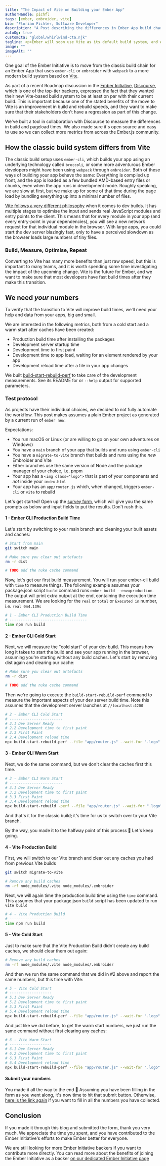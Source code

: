 ```yaml
---
title: "The Impact of Vite on Building your Ember App"
authorHandle: pichfl
tags: [ember, embroider, vite]
bio: "Florian Pichler, Software Developer"
description: "A Post describing the differences in Ember App build characteristics between classic ember-cli and modern Embroider with Vite"
autoOg: true
customCta: "global/whirlwind-cta.njk"
tagline: <p>Ember will soon use Vite as its default build system, and we would like the developer experience to be as fast as possible for small and large apps. This post details the difference between the old way and the new Vite build system and shows you how to test your app to give us useful feedback on how to make things better.</p>
image: ""
imageAlt: ""
---
```


One goal of the Ember Initiative is to move from the classic build chain for an Ember App that uses `ember-cli` or `embroider` with `webpack` to a more modern build system based on [Vite](https://vite.dev/).

As part of a recent Roadmap discussion in the [Ember Initiative](https://mainmatter.com/ember-initiative/), [Discourse](https://www.discourse.org/), which is one of the top-tier backers, expressed the fact that they wanted their new Vite-based build system to be at least on par with their current build. This is important because one of the stated benefits of the move to Vite is an improvement in build and rebuild speeds, and they want to make sure that their stakeholders don't have a regression as part of this change. 

We've built a tool in collaboration with Discource to measure the differences in build and pageload times. We also made sure it's open source and easy to use so we can collect more metrics from across the Ember.js community.

## How the classic build system differs from Vite

The classic build setup uses `ember-cli`, which builds your app using an underlying technology called `broccoli`, or some more adventurous Ember developers might have been using `webpack` through `embroider`. Both of these ways of building your app behave the same: Everything is compiled up front, and the app is loaded as a few bundled AMD-based entry files or chunks, even when the app runs in development mode. Roughly speaking, we are slow at first, but we make up for some of that time during the page load by bundling everything up into a minimal number of files.

[Vite follows a very different philosophy](https://vite.dev/guide/philosophy) when it comes to dev builds. It has multiple stages to optimise the input and sends real JavaScript modules and entry points to the client. This means that for every module in your app (and every entry-point in your dependencies), you will see a new network request for that individual module in the browser. With large apps, you could start the dev server blazingly fast, only to have a perceived slowdown as the browser loads large numbers of tiny files.

### Build, Measure, Optimise, Repeat

Converting to Vite has many more benefits than just raw speed, but this is important to many teams, and it is worth spending some time investigating the impact of the upcoming change. Vite is the future for Ember, and we want to make sure that most developers have fast build times after they make this transition.

## We need _your_ numbers

To verify that the transition to Vite will improve build times, we'll need your help and data from your apps, big and small.

We are interested in the following metrics, both from a cold start and a warm start after caches have been created:

- Production build time after installing the packages
- Development server startup time
- Development time to first paint
- Development time to app load, waiting for an element rendered by your app
- Development reload time after a file in your app changes

We built [build-start-rebuild-perf](https://github.com/mainmatter/build-start-rebuild-perf) to take care of the development measurements. See its README for or `--help` output for supported parameters.

### Test protocol

As projects have their individual choices, we decided to not fully automate the workflow. This post makes assumes a plain Ember project as generated by a current run of `ember new`. 

Expectations:

- You run macOS or Linux (or are willing to go on your own adventures on Windows)
- You have a `main` branch of your app that builds and runs using `ember-cli`
- You have a `migrate-to-vite` branch that builds and runs using the _new_ Embroider and Vite
- Either branches use the same version of Node and the package manager of your choice, i.e. pnpm
- Your app has a `<img class="logo">` that is part of your components and _not_ inside your `index.html`
- Your app has an `app/router.js` which, when changed, triggers `ember-cli` or `vite` to rebuild

Let's get started! Open up the [survey form](https://mainmatter.notion.site/24c64e58ddfa80aaaf15fc85633f6aae), which will give you the same prompts as below and input fields to put the results. Don't rush this.


#### 1 - Ember CLI Production Build Time

Let's start by switching to your main branch and cleaning your built assets and caches:

```sh
# Start from main
git switch main

# Make sure you clear out artefacts
rm -r dist

# TODO add the nuke cache command
```

Now, let's get our first build measurement. You will run your ember-cli build with `time` to measure things. The following example assumes your package.json script `build` command runs `ember build --env=production`. The output will print extra output at the end, containing the execution time measurement. We are looking for the `real` or `total` or `Executed in` number, i.e. `real 0m4.139s`

```sh
# 1 - Ember CLI Production Build Time
# -----------------------------------
time npm run build
```

#### 2 - Ember CLI Cold Start

Next, we will measure the "cold start" of your dev build. This means how long it takes to start the build and see your app running in the browser, assuming you're starting without any build caches. Let's start by removing dist again and clearing our cache: 

```sh
# Make sure you clear out artefacts
rm -r dist

# TODO add the nuke cache command
```

Then we're going to execute the `build-start-rebuild-perf` command to measure the important aspects of your dev server build time. Note this assumes that the development server launches at `//localhost:4200`

```sh
# 2 - Ember CLI Cold Start
# ------------------------
# 2.1 Dev Server Ready
# 2.2 Development time to first paint
# 2.3 First Paint
# 2.4 Development reload time
npx build-start-rebuild-perf --file "app/router.js" --wait-for ".logo" --command "npm start"
```

#### 3 - Ember CLI Warm Start

Next, we do the same command, but we don't clear the caches first this time.

```sh
# 3 - Ember CLI Warm Start
# ------------------------
# 3.1 Dev Server Ready
# 3.2 Development time to first paint
# 3.3 First Paint
# 3.4 Development reload time
npx build-start-rebuild -perf --file "app/router.js" --wait-for ".logo" --command "npm start"
```

And that's it for the classic build; it's time for us to switch over to your Vite branch. 

By the way, you made it to the halfway point of this process 🎉 Let's keep going.

#### 4 - Vite Production Build

First, we will switch to our Vite branch and clear out any caches you had from previous Vite builds

```sh
git switch migrate-to-vite

# Remove any build caches
rm -rf node_modules/.vite node_modules/.embroider
```

Next, we will again time the production build time using the `time` command. This assumes that your package.json `build` script has been updated to run `vite build`

```sh
# 4 - Vite Production Build
# -------------------------
time npm run build
```

#### 5 - Vite Cold Start

Just to make sure that the Vite Production Build didn't create any build caches, we should clear them out again: 


```sh
# Remove any build caches
rm -rf node_modules/.vite node_modules/.embroider
```

And then we run the same command that we did in #2 above and report the same numbers, but this time with Vite:

```sh
# 5 - Vite Cold Start
# -------------------
# 5.1 Dev Server Ready
# 5.2 Development time to first paint
# 5.3 First Paint
# 5.4 Development reload time
npx build-start-rebuild-perf --file "app/router.js" --wait-for ".logo" --command "npm start"
```

And just like we did before, to get the warm start numbers, we just run the same command without first clearing any caches:

```sh
# 6 - Vite Warm Start
# -------------------
# 6.1 Dev Server Ready
# 6.2 Development time to first paint
# 6.3 First Paint
# 6.4 Development reload time
npx build-start-rebuild-perf --file "app/router.js" --wait-for ".logo" --command "npm start"
```

#### Submit your numbers

You made it all the way to the end 🎉 Assuming you have been filling in the form as you went along, it's now time to hit that submit button. Otherwise, [here is the link again](https://mainmatter.notion.site/24c64e58ddfa80aaaf15fc85633f6aae) if you want to fill in all the numbers you have collected. 

## Conclusion

If you made it through this blog and submitted the form, thank you very much. We appreciate the time you spent, and you have contributed to the Ember Initiative's efforts to make Ember better for everyone. 

We are still looking for more Ember Initiative backers if you want to contribute more directly. You can read more about the benefits of joining the Ember Initiative as a backer [on our dedicated Ember Initiative page](/ember-initiative/)
